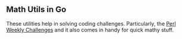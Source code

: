 ## Math Utils in Go

These utilities help in solving coding challenges. Particularly, the [Perl
Weekly Challenges](https://theweeklychallenge.org/) and it also comes in handy
for quick mathy stuff.
